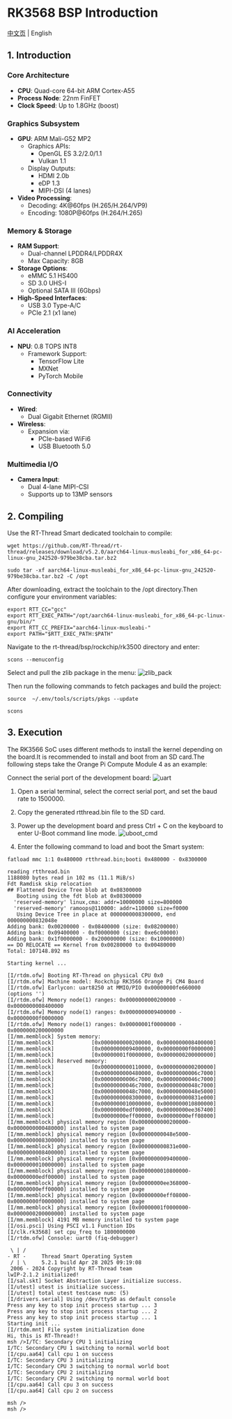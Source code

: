 # RK3568 BSP Introduction

[中文页](./README_ZH.md) | English

## 1. Introduction

### Core Architecture

- **CPU**: Quad-core 64-bit ARM Cortex-A55
- **Process Node**: 22nm FinFET
- **Clock Speed**: Up to 1.8GHz (boost)

### Graphics Subsystem

- **GPU**: ARM Mali-G52 MP2
  - Graphics APIs:
    - OpenGL ES 3.2/2.0/1.1
    - Vulkan 1.1
  - Display Outputs:
    - HDMI 2.0b
    - eDP 1.3
    - MIPI-DSI (4 lanes)
- **Video Processing**:
  - Decoding: 4K@60fps (H.265/H.264/VP9)
  - Encoding: 1080P@60fps (H.264/H.265)

### Memory & Storage

- **RAM Support**:
  - Dual-channel LPDDR4/LPDDR4X
  - Max Capacity: 8GB
- **Storage Options**:
  - eMMC 5.1 HS400
  - SD 3.0 UHS-I
  - Optional SATA III (6Gbps)
- **High-Speed Interfaces**:
  - USB 3.0 Type-A/C
  - PCIe 2.1 (x1 lane)

### AI Acceleration

- **NPU**: 0.8 TOPS INT8
  - Framework Support:
    - TensorFlow Lite
    - MXNet
    - PyTorch Mobile

### Connectivity

- **Wired**:
  - Dual Gigabit Ethernet (RGMII)
- **Wireless**:
  - Expansion via:
    - PCIe-based WiFi6
    - USB Bluetooth 5.0

### Multimedia I/O

- **Camera Input**:
  - Dual 4-lane MIPI-CSI
  - Supports up to 13MP sensors

## 2. Compiling

Use the RT-Thread Smart dedicated toolchain to compile:

```plaintext
wget https://github.com/RT-Thread/rt-thread/releases/download/v5.2.0/aarch64-linux-musleabi_for_x86_64-pc-linux-gnu_242520-979be38cba.tar.bz2

sudo tar -xf aarch64-linux-musleabi_for_x86_64-pc-linux-gnu_242520-979be38cba.tar.bz2 -C /opt
```

After downloading, extract the toolchain to the /opt directory.Then configure your environment variables:

```plaintext
export RTT_CC="gcc"
export RTT_EXEC_PATH="/opt/aarch64-linux-musleabi_for_x86_64-pc-linux-gnu/bin/"
export RTT_CC_PREFIX="aarch64-linux-musleabi-"
export PATH="$RTT_EXEC_PATH:$PATH"
```

Navigate to the rt-thread/bsp/rockchip/rk3500 directory and enter:

```shell
scons --menuconfig
```

Select and pull the zlib package in the menu:
![zlib_pack](./figures/zlib_pack.png)

Then run the following commands to fetch packages and build the project:

```shell
source  ~/.env/tools/scripts/pkgs --update

scons
```

## 3. Execution

The RK3566 SoC uses different methods to install the kernel depending on the board.It is recommended to install and boot from an SD card.The following steps take the Orange Pi Compute Module 4 as an example:

Connect the serial port of the development board:
![uart](./figures/uart.png)

1. Open a serial terminal, select the correct serial port, and set the baud rate to 1500000.

2. Copy the generated rtthread.bin file to the SD card.

3. Power up the development board and press Ctrl + C on the keyboard to enter U-Boot command line mode.
![uboot_cmd](./figures/uboot_cmd.png)

4. Enter the following command to load and boot the Smart system:

```shell
fatload mmc 1:1 0x480000 rtthread.bin;booti 0x480000 - 0x8300000
```

```plaintext
reading rtthread.bin
1188080 bytes read in 102 ms (11.1 MiB/s)
Fdt Ramdisk skip relocation
## Flattened Device Tree blob at 0x08300000
   Booting using the fdt blob at 0x08300000
  'reserved-memory' linux,cma: addr=10000000 size=800000
  'reserved-memory' ramoops@110000: addr=110000 size=f0000
   Using Device Tree in place at 0000000008300000, end 000000000832048e
Adding bank: 0x00200000 - 0x08400000 (size: 0x08200000)
Adding bank: 0x09400000 - 0xf0000000 (size: 0xe6c00000)
Adding bank: 0x1f0000000 - 0x200000000 (size: 0x10000000)
== DO RELOCATE == Kernel from 0x00280000 to 0x00480000
Total: 107148.892 ms

Starting kernel ...

[I/rtdm.ofw] Booting RT-Thread on physical CPU 0x0
[I/rtdm.ofw] Machine model: Rockchip RK3566 Orange Pi CM4 Board
[I/rtdm.ofw] Earlycon: uart8250 at MMIO/PIO 0x00000000fe660000 (options '')
[I/rtdm.ofw] Memory node(1) ranges: 0x0000000000200000 - 0x0000000008400000
[I/rtdm.ofw] Memory node(1) ranges: 0x0000000009400000 - 0x00000000f0000000
[I/rtdm.ofw] Memory node(1) ranges: 0x00000001f0000000 - 0x0000000200000000
[I/mm.memblock] System memory:
[I/mm.memblock]            [0x0000000000200000, 0x0000000008400000]
[I/mm.memblock]            [0x0000000009400000, 0x00000000f0000000]
[I/mm.memblock]            [0x00000001f0000000, 0x0000000200000000]
[I/mm.memblock] Reserved memory:
[I/mm.memblock]            [0x0000000000110000, 0x0000000000200000]
[I/mm.memblock]            [0x0000000000480000, 0x00000000006c7000]
[I/mm.memblock]            [0x00000000006c7000, 0x00000000046c7000]
[I/mm.memblock]            [0x00000000046c7000, 0x00000000048c7000]
[I/mm.memblock]            [0x00000000048c7000, 0x00000000048e5000]
[I/mm.memblock]            [0x0000000008300000, 0x000000000831e000]
[I/mm.memblock]            [0x0000000010000000, 0x0000000010800000]
[I/mm.memblock]            [0x00000000edf00000, 0x00000000ee367400]
[I/mm.memblock]            [0x00000000eff00000, 0x00000000eff08000]
[I/mm.memblock] physical memory region [0x0000000000200000-0x0000000000480000] installed to system page
[I/mm.memblock] physical memory region [0x00000000048e5000-0x0000000008300000] installed to system page
[I/mm.memblock] physical memory region [0x000000000831e000-0x0000000008400000] installed to system page
[I/mm.memblock] physical memory region [0x0000000009400000-0x0000000010000000] installed to system page
[I/mm.memblock] physical memory region [0x0000000010800000-0x00000000edf00000] installed to system page
[I/mm.memblock] physical memory region [0x00000000ee368000-0x00000000eff00000] installed to system page
[I/mm.memblock] physical memory region [0x00000000eff08000-0x00000000f0000000] installed to system page
[I/mm.memblock] physical memory region [0x00000001f0000000-0x0000000200000000] installed to system page
[I/mm.memblock] 4191 MB memory installed to system page
[I/osi.psci] Using PSCI v1.1 Function IDs
[I/clk.rk3568] set cpu_freq to 1800000000
[I/rtdm.ofw] Console: uart0 (fiq-debugger)

 \ | /
- RT -     Thread Smart Operating System
 / | \     5.2.1 build Apr 28 2025 09:19:08
 2006 - 2024 Copyright by RT-Thread team
lwIP-2.1.2 initialized!
[I/sal.skt] Socket Abstraction Layer initialize success.
[I/utest] utest is initialize success.
[I/utest] total utest testcase num: (5)
[I/drivers.serial] Using /dev/ttyS0 as default console
Press any key to stop init process startup ... 3
Press any key to stop init process startup ... 2
Press any key to stop init process startup ... 1
Starting init ...
[I/rtdm.mnt] File system initialization done
Hi, this is RT-Thread!!
msh />I/TC: Secondary CPU 1 initializing
I/TC: Secondary CPU 1 switching to normal world boot
[I/cpu.aa64] Call cpu 1 on success
I/TC: Secondary CPU 3 initializing
I/TC: Secondary CPU 3 switching to normal world boot
I/TC: Secondary CPU 2 initializing
I/TC: Secondary CPU 2 switching to normal world boot
[I/cpu.aa64] Call cpu 3 on success
[I/cpu.aa64] Call cpu 2 on success

msh />
msh />

```
